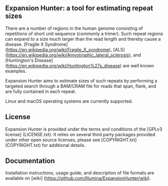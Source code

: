 Expansion Hunter: a tool for estimating repeat sizes
----------------------------------------------------

There are a number of regions in the human genome consisting of repetitions of short unit sequence (commonly a trimer). Such repeat regions can expand to a size much larger than the read length and thereby cause a disease. [Fragile X Syndrome] (https://en.wikipedia.org/wiki/Fragile_X_syndrome), [ALS] (https://en.wikipedia.org/wiki/Amyotrophic_lateral_sclerosis), and [Huntington's Disease] (https://en.wikipedia.org/wiki/Huntington%27s_disease) are well known examples.

Expansion Hunter aims to estimate sizes of such repeats by performing a targeted search through a BAM/CRAM file for reads that span, flank, and are fully contained in each repeat.

Linux and macOS operating systems are currently supported.

License
-------

Expansion Hunter is provided under the terms and conditions of the [GPLv3 license] (LICENSE.txt). It relies on several third party packages provided under other open source licenses, please see [COPYRIGHT.txt] (COPYRIGHT.txt) for additional details.

Documentation
-------------

Installation instructions, usage guide, and description of file formats are available on [wiki] (https://github.com/Illumina/ExpansionHunter/wiki).
